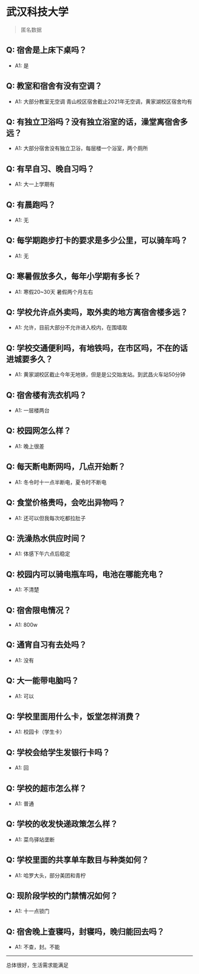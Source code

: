 # 武汉科技大学

> 匿名数据

## Q: 宿舍是上床下桌吗？

- A1: 是

## Q: 教室和宿舍有没有空调？

- A1: 大部分教室无空调 青山校区宿舍截止2021年无空调，黄家湖校区宿舍均有

## Q: 有独立卫浴吗？没有独立浴室的话，澡堂离宿舍多远？

- A1: 大部分宿舍没有独立卫浴，每层楼一个浴室，两个厕所

## Q: 有早自习、晚自习吗？

- A1: 大一上学期有

## Q: 有晨跑吗？

- A1: 无

## Q: 每学期跑步打卡的要求是多少公里，可以骑车吗？

- A1: 无

## Q: 寒暑假放多久，每年小学期有多长？

- A1: 寒假20~30天 暑假两个月左右

## Q: 学校允许点外卖吗，取外卖的地方离宿舍楼多远？

- A1: 允许，目前大部分不允许进入校内，在围墙取

## Q: 学校交通便利吗，有地铁吗，在市区吗，不在的话进城要多久？

- A1: 黄家湖校区截止今年无地铁，但是是公交始发站。到武昌火车站50分钟

## Q: 宿舍楼有洗衣机吗？

- A1: 一层楼两台

## Q: 校园网怎么样？

- A1: 晚上很差

## Q: 每天断电断网吗，几点开始断？

- A1: 冬令时十一点半断电，夏令时不断电

## Q: 食堂价格贵吗，会吃出异物吗？

- A1: 还可以但我每次吃都拉肚子

## Q: 洗澡热水供应时间？

- A1: 体感下午六点后稳定

## Q: 校园内可以骑电瓶车吗，电池在哪能充电？

- A1: 不清楚

## Q: 宿舍限电情况？

- A1: 800w

## Q: 通宵自习有去处吗？

- A1: 没有

## Q: 大一能带电脑吗？

- A1: 可以

## Q: 学校里面用什么卡，饭堂怎样消费？

- A1: 校园卡（学生卡）

## Q: 学校会给学生发银行卡吗？

- A1: 回

## Q: 学校的超市怎么样？

- A1: 普通

## Q: 学校的收发快递政策怎么样？

- A1: 菜鸟驿站垄断

## Q: 学校里面的共享单车数目与种类如何？

- A1: 哈罗大头，部分美团和青柠

## Q: 现阶段学校的门禁情况如何？

- A1: 十一点锁门

## Q: 宿舍晚上查寝吗，封寝吗，晚归能回去吗？

- A1: 不查，封。不能

***

总体很好，生活需求能满足